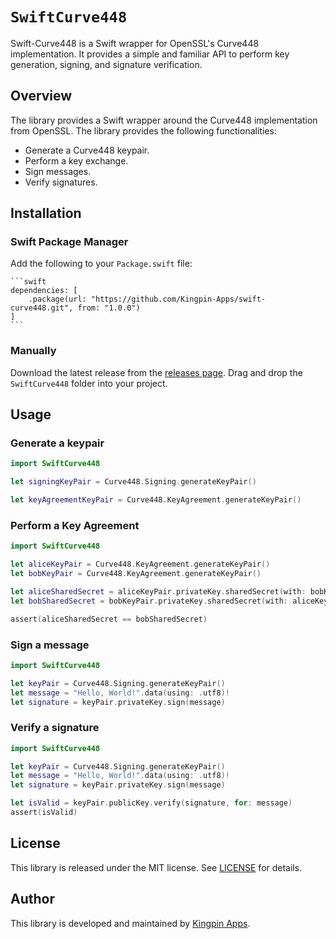 # ``SwiftCurve448``

Swift-Curve448 is a Swift wrapper for OpenSSL's Curve448 implementation. It provides a simple and familiar API to perform key generation, signing, and signature verification.


## Overview

The library provides a Swift wrapper around the Curve448 implementation from OpenSSL. The library provides the following functionalities:

- Generate a Curve448 keypair.
- Perform a key exchange.
- Sign messages.
- Verify signatures.

## Installation

### Swift Package Manager

Add the following to your `Package.swift` file:
    
    ```swift
    dependencies: [
        .package(url: "https://github.com/Kingpin-Apps/swift-curve448.git", from: "1.0.0")
    ]
    ```

### Manually

Download the latest release from the [releases page](https://github.com/Kingpin-Apps/swift-curve448.git). Drag and drop the `SwiftCurve448` folder into your project.

## Usage

### Generate a keypair

```swift
import SwiftCurve448

let signingKeyPair = Curve448.Signing.generateKeyPair()

let keyAgreementKeyPair = Curve448.KeyAgreement.generateKeyPair()
```

### Perform a Key Agreement
    
```swift
import SwiftCurve448

let aliceKeyPair = Curve448.KeyAgreement.generateKeyPair()
let bobKeyPair = Curve448.KeyAgreement.generateKeyPair()

let aliceSharedSecret = aliceKeyPair.privateKey.sharedSecret(with: bobKeyPair.publicKey)
let bobSharedSecret = bobKeyPair.privateKey.sharedSecret(with: aliceKeyPair.publicKey)

assert(aliceSharedSecret == bobSharedSecret)
```

### Sign a message
    
```swift
import SwiftCurve448

let keyPair = Curve448.Signing.generateKeyPair()
let message = "Hello, World!".data(using: .utf8)!
let signature = keyPair.privateKey.sign(message)
```

### Verify a signature
        
```swift
import SwiftCurve448

let keyPair = Curve448.Signing.generateKeyPair()
let message = "Hello, World!".data(using: .utf8)!
let signature = keyPair.privateKey.sign(message)

let isValid = keyPair.publicKey.verify(signature, for: message)
assert(isValid)
```



## License

This library is released under the MIT license. See [LICENSE](LICENSE) for details.

## Author

This library is developed and maintained by [Kingpin Apps](https://kingpinapps.com).

